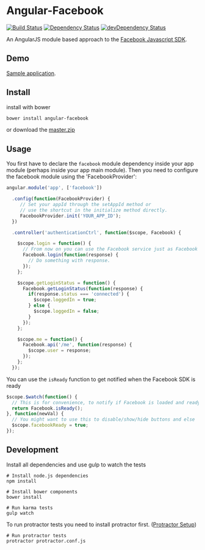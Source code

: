 Angular-Facebook
==================

[![Build Status](https://travis-ci.org/Ciul/angular-facebook.png?branch=master)](https://travis-ci.org/Ciul/angular-facebook) 
[![Dependency Status](https://david-dm.org/Ciul/angular-facebook.png)](https://david-dm.org/Ciul/angular-facebook) 
[![devDependency Status](https://david-dm.org/Ciul/angular-facebook/dev-status.png)](https://david-dm.org/Ciul/angular-facebook#info=devDependencies)

An AngularJS module based approach to the [Facebook Javascript SDK](https://developers.facebook.com/docs/reference/javascript/).

## Demo

[Sample application](http://plnkr.co/edit/dDAmvdCibv46ULfgKCd3?p=preview).

## Install

install with bower
```bash
bower install angular-facebook
```
or download the [master.zip](https://github.com/Ciul/angular-facebook/archive/master.zip)

## Usage

You first have to declare the ```facebook``` module dependency inside your app module (perhaps inside your app main module).
Then you need to configure the facebook module using the 'FacebookProvider':

```javascript
angular.module('app', ['facebook'])

  .config(function(FacebookProvider) {
     // Set your appId through the setAppId method or
     // use the shortcut in the initialize method directly.
     FacebookProvider.init('YOUR_APP_ID');
  })

  .controller('authenticationCtrl', function($scope, Facebook) {

    $scope.login = function() {
      // From now on you can use the Facebook service just as Facebook api says
      Facebook.login(function(response) {
        // Do something with response.
      });
    };

    $scope.getLoginStatus = function() {
      Facebook.getLoginStatus(function(response) {
        if(response.status === 'connected') {
          $scope.loggedIn = true;
        } else {
          $scope.loggedIn = false;
        }
      });
    };

    $scope.me = function() {
      Facebook.api('/me', function(response) {
        $scope.user = response;
      });
    };
  });
```

You can use the `isReady` function to get notified when the Facebook SDK is ready

```javascript
$scope.$watch(function() {
  // This is for convenience, to notify if Facebook is loaded and ready to go.
  return Facebook.isReady();
}, function(newVal) {
  // You might want to use this to disable/show/hide buttons and else
  $scope.facebookReady = true;
});
```

Development
-------------

Install all dependencies and use gulp to watch the tests

```
# Install node.js dependencies
npm install

# Install bower components
bower install

# Run karma tests
gulp watch
```

To run protractor tests you need to install protractor first. ([Protractor Setup](https://github.com/angular/protractor/blob/master/docs/tutorial.md#setup))

```
# Run protractor tests
protractor protractor.conf.js
```
